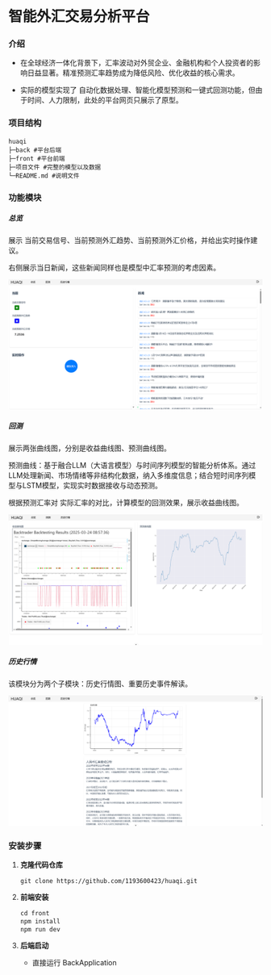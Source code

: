 # 智能外汇交易分析平台



### 介绍

- 在全球经济一体化背景下，汇率波动对外贸企业、金融机构和个人投资者的影响日益显著。精准预测汇率趋势成为降低风险、优化收益的核心需求。

- 实际的模型实现了 自动化数据处理、智能化模型预测和一键式回测功能，但由于时间、人力限制，此处的平台网页只展示了原型。



### 项目结构

```shell
huaqi
├─back #平台后端
├─front #平台前端
├─项目文件 #完整的模型以及数据
└─README.md #说明文件
```



### 功能模块

##### 总览

展示 当前交易信号、当前预测外汇趋势、当前预测外汇价格，并给出实时操作建议。

右侧展示当日新闻，这些新闻同样也是模型中汇率预测的考虑因素。

![image-20250324091027230](README.assets/image-20250324091027230.png)



##### 回测

展示两张曲线图，分别是收益曲线图、预测曲线图。

预测曲线：基于融合LLM（大语言模型）与时间序列模型的智能分析体系。通过LLM处理新闻、市场情绪等非结构化数据，纳入多维度信息；结合短时间序列模型与LSTM模型，实现实时数据接收与动态预测。

根据预测汇率对 实际汇率的对比，计算模型的回测效果，展示收益曲线图。

![image-20250324091103270](README.assets/image-20250324091103270.png)



##### 历史行情

该模块分为两个子模块：历史行情图、重要历史事件解读。

![image-20250324092049346](README.assets/image-20250324092049346.png)



### 安装步骤

1. **克隆代码仓库**

   ```shell
   git clone https://github.com/1193600423/huaqi.git
   ```

2. **前端安装**

   ```shell
   cd front
   npm install
   npm run dev 
   ```

3. **后端启动**

   - 直接运行 BackApplication



